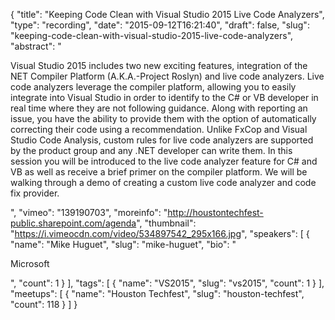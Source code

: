 {
  "title": "Keeping Code Clean with Visual Studio 2015 Live Code Analyzers",
  "type": "recording",
  "date": "2015-09-12T16:21:40",
  "draft": false,
  "slug": "keeping-code-clean-with-visual-studio-2015-live-code-analyzers",
  "abstract": "<p>Visual Studio 2015 includes two new exciting features, integration of the NET Compiler Platform (A.K.A.-Project Roslyn) and live code analyzers. Live code analyzers leverage the compiler platform, allowing you to easily integrate into Visual Studio in order to identify to the C# or VB developer in real time where they are not following guidance. Along with reporting an issue, you have the ability to provide them with the option of automatically correcting their code using a recommendation. Unlike FxCop and Visual Studio Code Analysis, custom rules for live code analyzers are supported by the product group and any .NET developer can write them. In this session you will be introduced to the live code analyzer feature for C# and VB as well as receive a brief primer on the compiler platform. We will be walking through a demo of creating a custom live code analyzer and code fix provider.</p>",
  "vimeo": "139190703",
  "moreinfo": "http://houstontechfest-public.sharepoint.com/agenda",
  "thumbnail": "https://i.vimeocdn.com/video/534897542_295x166.jpg",
  "speakers": [
    {
      "name": "Mike Huguet",
      "slug": "mike-huguet",
      "bio": "<p>Microsoft</p>",
      "count": 1
    }
  ],
  "tags": [
    {
      "name": "VS2015",
      "slug": "vs2015",
      "count": 1
    }
  ],
  "meetups": [
    {
      "name": "Houston Techfest",
      "slug": "houston-techfest",
      "count": 118
    }
  ]
}